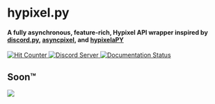 <h1>
    hypixel.py
</h1>

<h4>
    A fully asynchronous, feature-rich, Hypixel API wrapper inspired by 
    <a href='https://github.com/Rapptz/discord.py'>discord.py</a>, 
    <a href='https://github.com/Obsidion-dev/asyncpixel'>asyncpixel</a>, and 
    <a href='https://github.com/myerfire/hypixelaPY'>hypixelaPY</a>
</h4>

<a href='#'>
    <img src='https://hits.seeyoufarm.com/api/count/incr/badge.svg?url=https%3A%2F%2Fgithub.com%2Fduhby%2Fhypixel-api-py&count_bg=%2344cc11&icon=&icon_color=%23555555&title=hits&edge_flat=true' alt='Hit Counter'>
</a>
<a href='https://discord.gg/PtsBc4b'>
    <img src='https://img.shields.io/discord/719949131497603123.svg?color=%237289da&label=discord&logo=discord&style=flat-square' alt='Discord Server'>
</a>
<a href='https://docs.dubs.rip/en/latest/'>
    <img src='https://readthedocs.org/projects/hypixelpy/badge/?version=latest&style=flat-square' alt='Documentation Status'>
</a>

<h2>Soon™</h2>

<img src='https://github-readme-stats.vercel.app/api?username=duhby&count_private=true&theme=tokyonight&show_icons=true'>

